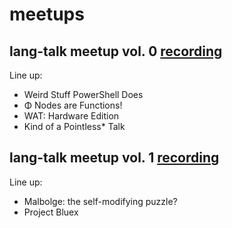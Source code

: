 # meetups

## lang-talk meetup vol. 0 [recording](https://youtu.be/D2EPM60-MPE)

Line up:

- Weird Stuff PowerShell Does
- Φ Nodes are Functions!
- WAT: Hardware Edition
- Kind of a Pointless* Talk 


## lang-talk meetup vol. 1 [recording](https://youtu.be/eYROniHhM4g)

Line up:

- Malbolge: the self-modifying puzzle?
- Project Bluex
